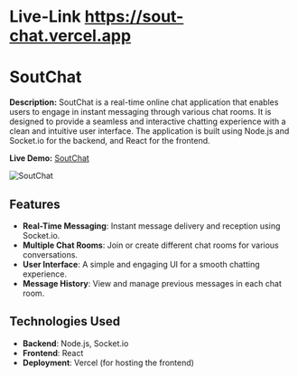# Live-Link https://sout-chat.vercel.app


# SoutChat

**Description:**
SoutChat is a real-time online chat application that enables users to engage in instant messaging through various chat rooms. It is designed to provide a seamless and interactive chatting experience with a clean and intuitive user interface. The application is built using Node.js and Socket.io for the backend, and React for the frontend.

**Live Demo:** [SoutChat](https://sout-chat.vercel.app/)

![SoutChat](https://github.com/user-attachments/assets/edfc72c1-c3f0-40df-924a-fbef20313b7a)

## Features

- **Real-Time Messaging**: Instant message delivery and reception using Socket.io.
- **Multiple Chat Rooms**: Join or create different chat rooms for various conversations.
- **User Interface**: A simple and engaging UI for a smooth chatting experience.
- **Message History**: View and manage previous messages in each chat room.

## Technologies Used

- **Backend**: Node.js, Socket.io
- **Frontend**: React
- **Deployment**: Vercel (for hosting the frontend)


